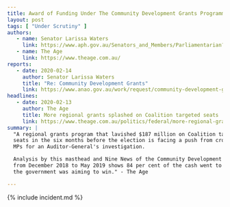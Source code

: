 ```yaml
---
title: Award of Funding Under The Community Development Grants Programme
layout: post
tags: [ "Under Scrutiny" ]
authors:
   - name: Senator Larissa Waters
     link: https://www.aph.gov.au/Senators_and_Members/Parliamentarian?MPID=192970
   - name: The Age
     link: https://www.theage.com.au/
reports:
   - date: 2020-02-14
     author: Senator Larissa Waters
     title: "Re: Community Development Grants"
     link: https://www.anao.gov.au/work/request/community-development-grants-programme-0
headlines:
   - date: 2020-02-13
     author: The Age
     title: More regional grants splashed on Coalition targeted seats
     link: https://www.theage.com.au/politics/federal/more-regional-grants-splashed-on-coalition-targeted-seats-20200213-p540lr.html
summary: |
  "A regional grants program that lavished $187 million on Coalition targeted
  seats in the six months before the election is facing a push from crossbench
  MPs for an Auditor-General's investigation.

  Analysis by this masthead and Nine News of the Community Development Grants
  from December 2018 to May 2019 shows 84 per cent of the cash went to seats
  the government was aiming to win." - The Age

---
```

{% include incident.md %}
